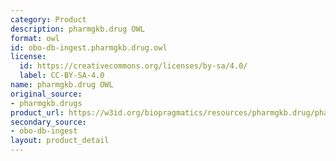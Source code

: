 ```yaml
---
category: Product
description: pharmgkb.drug OWL
format: owl
id: obo-db-ingest.pharmgkb.drug.owl
license:
  id: https://creativecommons.org/licenses/by-sa/4.0/
  label: CC-BY-SA-4.0
name: pharmgkb.drug OWL
original_source:
- pharmgkb.drugs
product_url: https://w3id.org/biopragmatics/resources/pharmgkb.drug/pharmgkb.drug.owl
secondary_source:
- obo-db-ingest
layout: product_detail
---
```

